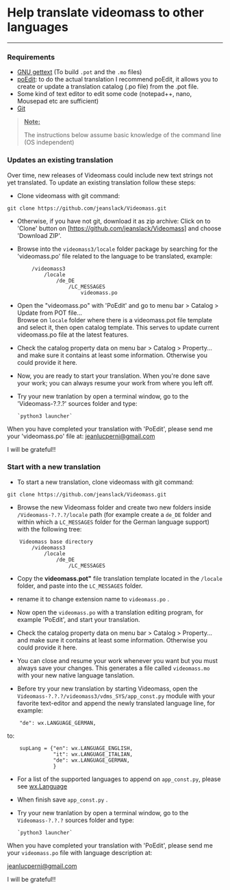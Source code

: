 # Help translate videomass to other languages
-----------------

### Requirements
- [GNU gettext](https://www.gnu.org/software/gettext) (To build `.pot` and the 
`.mo` files)
- [poEdit](https://poedit.net/): to do the actual translation I recommend poEdit, 
it allows you to create or update a translation catalog (.po file) from the .pot file.
- Some kind of text editor to edit some code (notepad++, nano, Mousepad etc are sufficient)
- [Git](https://git-scm.com/downloads)

> <ins>**Note:**</ins>
>
> The instructions below assume basic knowledge of the command line (OS independent)

### Updates an existing translation
Over time, new releases of Videomass could include new text strings not yet 
translated. To update an existing translation follow these steps:

- Clone videomass with git command:
```
git clone https://github.com/jeanslack/Videomass.git
```

- Otherwise, if you have not git, download it as zip archive:
Click on to 'Clone' button on [https://github.com/jeanslack/Videomass] and
choose 'Download ZIP'.

- Browse into the `videomass3/locale` folder package by searching for the 'videomass.po' 
file related to the language to be translated, example:
``` Videomass base directory
        /videomass3
            /locale
                /de_DE
                    /LC_MESSAGES
                        videomass.po
```

- Open the "videomass.po" with 'PoEdit' and go to menu bar > Catalog > 
Update from POT file...   
Browse on `locale` folder where there is a videomass.pot file template and 
select it, then open catalog template. This serves to update current videomass.po 
file at the latest features.

- Check the catalog property data on menu bar > Catalog > Property... 
and make sure it contains at least some information. Otherwise you could provide 
it here.

- Now, you are ready to start your translation. When you're done save your work; 
you can always resume your work from where you left off.

- Try your new tranlation by open a terminal window, go to the 'Videomass-?.?.?' 
sources folder and type:   

      `python3 launcher`

When you have completed your translation with 'PoEdit', please send me your 
'videomass.po' file at: <jeanlucperni@gmail.com>   

I will be grateful!!

### Start with a new translation

- To start a new translation, clone videomass with git command:
```
git clone https://github.com/jeanslack/Videomass.git
```

- Browse the new Videomass folder and create two new folders inside 
`/Videomass-?.?.?/locale` path (for example create a `de_DE` folder and within 
which a `LC_MESSAGES` folder for the German language support) with the following tree:
```
    Videomass base directory
        /videomass3
            /locale
                /de_DE
                    /LC_MESSAGES
```
                
- Copy the **videomass.pot"** file translation template located in the `/locale` 
folder, and paste into the `LC_MESSAGES` folder.

- rename it to change extension name to `videomass.po` . 

- Now open the `videomass.po` with a translation editing program, for example 
'PoEdit', and start your translation.

- Check the catalog property data on menu bar > Catalog > Property... 
and make sure it contains at least some information. Otherwise you could provide 
it here.

- You can close and resume your work whenever you want but you must always save 
your changes. This generates a file called `videomass.mo` with your new native 
language tanslation.

- Before try your new translation by starting Videomass, open the 
`Videomass-?.?.?/videomass3/vdms_SYS/app_const.py` module with your favorite 
text-editor and append the newly translated language line, for example:
```
    "de": wx.LANGUAGE_GERMAN,
```
to:
```
    supLang = {"en": wx.LANGUAGE_ENGLISH,
               "it": wx.LANGUAGE_ITALIAN,
               "de": wx.LANGUAGE_GERMAN,
               }
```
- For a list of the supported languages to append on `app_const.py`, please see 
[wx.Language](https://wxpython.org/Phoenix/docs/html/wx.Language.enumeration.html#wx-language)

- When finish save `app_const.py` .

- Try your new tranlation by open a terminal window, go to the `Videomass-?.?.?` 
sources folder and type: 

      `python3 launcher`

When you have completed your translation with 'PoEdit', please send me your 
`videomass.po` file with language description at:

<jeanlucperni@gmail.com>

I will be grateful!!
